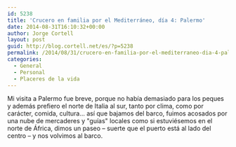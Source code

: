 ```yaml
---
id: 5238
title: 'Crucero en familia por el Mediterráneo, día 4: Palermo'
date: 2014-08-31T16:10:32+00:00
author: Jorge Cortell
layout: post
guid: http://blog.cortell.net/es/?p=5238
permalink: /2014/08/31/crucero-en-familia-por-el-mediterraneo-dia-4-palermo/
categories:
  - General
  - Personal
  - Placeres de la vida
---
```

Mi visita a Palermo fue breve, porque no había demasiado para los peques y además prefiero el norte de Italia al sur, tanto por clima, como por carácter, comida, cultura... así que bajamos del barco, fuimos acosados por una nube de mercaderes y "guías" locales como si estuviésemos en el norte de África, dimos un paseo – suerte que el puerto está al lado del centro – y nos volvimos al barco.